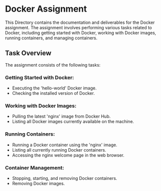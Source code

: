 # Docker Assignment

This Directory contains the documentation and deliverables for the Docker assignment. The assignment involves performing various tasks related to Docker, including getting started with Docker, working with Docker images, running containers, and managing containers.

## Task Overview

The assignment consists of the following tasks:

### Getting Started with Docker:

- Executing the 'hello-world' Docker image.
- Checking the installed version of Docker.

### Working with Docker Images:

- Pulling the latest 'nginx' image from Docker Hub.
- Listing all Docker images currently available on the machine.

### Running Containers:

- Running a Docker container using the 'nginx' image.
- Listing all currently running Docker containers.
- Accessing the nginx welcome page in the web browser.

### Container Management:

- Stopping, starting, and removing Docker containers.
- Removing Docker images.
